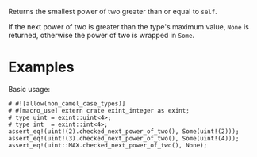 Returns the smallest power of two greater than or equal to `self`.

If the next power of two is greater than the type's maximum value,
`None` is returned, otherwise the power of two is wrapped in `Some`.

# Examples

Basic usage:

```
# #![allow(non_camel_case_types)]
# #[macro_use] extern crate exint_integer as exint;
# type uint = exint::uint<4>;
# type int  = exint::int<4>;
assert_eq!(uint!(2).checked_next_power_of_two(), Some(uint!(2)));
assert_eq!(uint!(3).checked_next_power_of_two(), Some(uint!(4)));
assert_eq!(uint::MAX.checked_next_power_of_two(), None);
```
